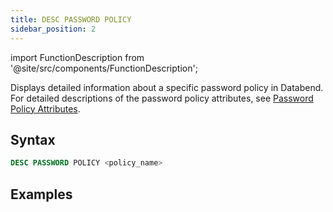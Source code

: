 ```yaml
---
title: DESC PASSWORD POLICY
sidebar_position: 2
---
```

import FunctionDescription from '@site/src/components/FunctionDescription';

<FunctionDescription description="Introduced or updated: v1.2.283"/>

Displays detailed information about a specific password policy in Databend. For detailed descriptions of the password policy attributes, see [Password Policy Attributes](create-password-policy.md#password-policy-attributes).

## Syntax

```sql
DESC PASSWORD POLICY <policy_name>
```

## Examples

